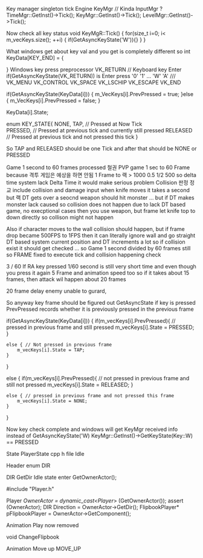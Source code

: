 

Key manager singleton 
tick 
Engine 
KeyMgr // Kinda InputMgr ? 
TimeMgr::GetInst()->Tick(); 
KeyMgr::GetInst()->Tick(); 
LevelMgr::GetInst()->Tick(); 

Now check all key status 
void KeyMgR::Tick()
{
    for(size_t i=0; i< m_vecKeys.size(); ++i)
    {
        if(GetAsyncKeyState('W')){}
    }
}

What windows get about key val and you get is completely different so 
int KeyData[KEY_END] = 
{

}
Windows key press preprocessor VK_RETURN // Keyboard key Enter 
if(GetAsyncKeyState(VK_RETURN)) is Enter press 
'0'
'1'
... 
'W'
'A'
///
VK_MENU 
VK_CONTROL
VK_SPACE
VK_LSCHIP
VK_ESCAPE
VK_END 

if(GetAsyncKeyState(KeyData[i])) {
    m_VecKeys[i].PrevPressed = true; 
}else {
    m_VecKeys[i].PrevPressed = false; 
}

KeyData[i].State; 

enum KEY_STATE{
    NONE, 
    TAP, // Pressed at Now Tick  
    PRESSED, // Pressed at previous tick and currently still pressed 
    RELEASED // Pressed at previous tick and not pressed this tick 
}

So TAP and RELEASED should be one Tick and after that should be NONE or PRESSED 

Game 1 second to 60 frames processed 철권 PVP game 1 sec to 60 Frame because 
격투 게임은 예상을 하면 안됨 
1 Frame to 랙 > 
1000 0.5 1/2 500 so delta time system lack Delta Time it would make serious problem 
Collision 판정 정교 include collision and damage input when knife moves it takes a second but 랙 DT gets over a seocnd 
weapon should hit monster ... but if DT makes monster lack caused so collision does not happen due to lack 
DT based game, no execptional cases then you use weapon, but frame let knife top to down directly so collison might not happen 

Also if character moves to the wall collision should happen, but if frame drop became 500FPS to 1FPS then it can literally ignore wall and go straight
DT based system current position and DT increments a lot so if collision exist it should get checked ... so 
Game 1 second divided by 60 frames still so FRAME fixed to execute tick and collision happening check 

3 / 60 If RA key pressed 1/60 second is still very short time and even though you press it again 5 Frame 
and animation speed too so if it takes about 15 frames, then attack wil happen about 20 frames 

20 frame delay enemy unable to gurard, 

So anyway key frame should be figured out 
GetAsyncState if key is pressed 
PrevPressed records whether it is previously pressed in the previous frame 

if(GetAsyncKeyState(KeyData[i]))
{
    if(m_vecKeys[i].PrevPressed){ // pressed in previous frame and still pressed 
        m_vecKeys[i].State = PRESSED;
    }

    else { // Not pressed in previous frame 
        m_vecKeys[i].State = TAP;
    }
}

else {
    if(m_vecKeys[i].PrevPressed){ // not pressed in previous frame and still not pressed 
        m_vecKeys[i].State = RELEASED;
    }

    else { // pressed in previous frame and not pressed this frame 
        m_vecKeys[i].State = NONE;
    }
}

Now key check complete 
and windows will get KeyMgr received info 
instead of GetAsyncKeyState('W) 
KeyMgr::GetInst()->GetKeyState(Key::W) == PRESSED 


State PlayerState cpp h file 
Idle 

Header enum DIR 

DIR GetDir 
Idle state enter 
GetOwnerActor(); 

#include "Player.h" 

Player *OwnerActor = dynamic_cast<Player*> (GetOwnerActor()); 
assert (OwnerActor); 
DIR Direction = OwnerActor->GetDir(); 
FlipbookPlayer* pFlipbookPlayer = OwnerActor->GetComponent<FlipbookPlayer>(); 

Animation Play now removed 

void ChangeFlipbook 

Animation Move up MOVE_UP 
